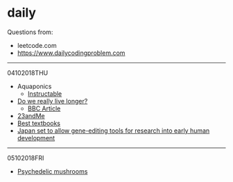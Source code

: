 # daily 

Questions from:
* leetcode.com
* https://www.dailycodingproblem.com

---
04102018THU

* Aquaponics
  * [Instructable](https://www.instructables.com/id/Small-DIY-Aquaponics-System/)
* [Do we really live longer?](https://news.ycombinator.com/item?id=18132096)
  * [BBC Article](http://www.bbc.com/future/story/20181002-how-long-did-ancient-people-live-life-span-versus-longevity)
* [23andMe](https://news.ycombinator.com/item?id=18134393)
* [Best textbooks](https://news.ycombinator.com/item?id=18104814)
* [Japan set to allow gene-editing tools for research into early human development](https://news.ycombinator.com/item?id=18137204)

---
05102018FRI

* [Psychedelic mushrooms](https://news.ycombinator.com/item?id=18134173)




